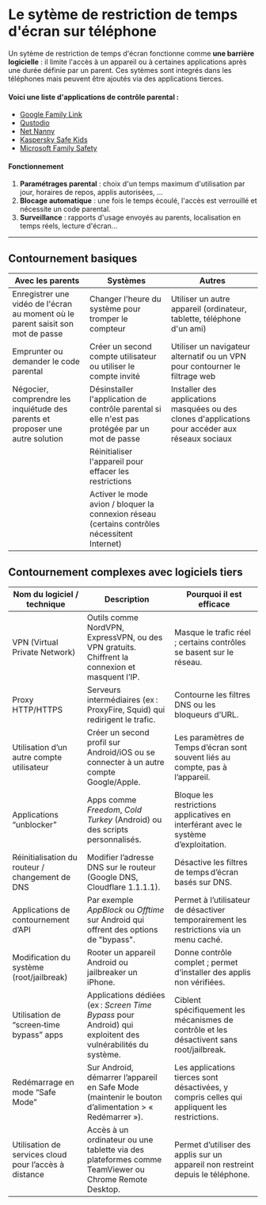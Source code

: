 # Le sytème de restriction de temps d'écran sur téléphone

Un sytème de restriction de temps d'écran fonctionne comme **une barrière logicielle** : il limite l'accès à un appareil ou à certaines applications après une durée définie par un parent. Ces sytèmes sont integrés dans les téléphones mais peuvent être ajoutés via des applications tierces.

#### Voici une liste d'applications de contrôle parental :


- [Google Family Link](https://families.google/familylink/)
- [Qustodio](https://www.qustodio.com)
- [Net Nanny](https://www.netnanny.com)
- [Kaspersky Safe Kids](https://www.kaspersky.fr/safe-kids)
- [Microsoft Family Safety](https://www.microsoft.com/fr-fr/microsoft-365/family-safety)

#### Fonctionnement

1. **Paramétrages parental** : choix d'un temps maximum d'utilisation par jour, horaires de repos, applis autorisées, ...
2. **Blocage automatique** : une fois le temps écoulé, l'accès est verrouillé et nécessite un code parental.
3. **Surveillance** : rapports d'usage envoyés au parents, localisation en temps réels, lecture d'écran...

---

## Contournement basiques

| Avec les parents | Systèmes | Autres |
|--|--|--|
| Enregistrer une vidéo de l'écran au moment où le parent saisit son mot de passe | Changer l'heure du système pour tromper le compteur | Utiliser un autre appareil (ordinateur, tablette, téléphone d'un ami) |
| Emprunter ou demander le code parental | Créer un second compte utilisateur ou utiliser le compte invité | Utiliser un navigateur alternatif ou un VPN pour contourner le filtrage web |
| Négocier, comprendre les inquiétude des parents et proposer une autre solution | Désinstaller l'application de contrôle parental si elle n'est pas protégée par un mot de passe | Installer des applications masquées ou des clones d'applications pour accéder aux réseaux sociaux |
|  | Réinitialiser l'appareil pour effacer les restrictions | |
|  | Activer le mode avion / bloquer la connexion réseau (certains contrôles nécessitent Internet) ||

## Contournement complexes avec logiciels tiers

| Nom du logiciel / technique          | Description                                                                                                 | Pourquoi il est efficace                                         |
|--------------------------------------|-------------------------------------------------------------------------------------------------------------|------------------------------------------------------------------|
| VPN (Virtual Private Network)        | Outils comme NordVPN, ExpressVPN, ou des VPN gratuits. Chiffrent la connexion et masquent l’IP.             | Masque le trafic réel ; certains contrôles se basent sur le réseau. |
| Proxy HTTP/HTTPS                     | Serveurs intermédiaires (ex : ProxyFire, Squid) qui redirigent le trafic.                                  | Contourne les filtres DNS ou les bloqueurs d’URL.                 |
| Utilisation d’un autre compte utilisateur | Créer un second profil sur Android/iOS ou se connecter à un autre compte Google/Apple.                      | Les paramètres de Temps d’écran sont souvent liés au compte, pas à l’appareil. |
| Applications “unblocker”             | Apps comme *Freedom*, *Cold Turkey* (Android) ou des scripts personnalisés.                               | Bloque les restrictions applicatives en interférant avec le système d’exploitation. |
| Réinitialisation du routeur / changement de DNS | Modifier l’adresse DNS sur le routeur (Google DNS, Cloudflare 1.1.1.1).                                 | Désactive les filtres de temps d’écran basés sur DNS.             |
| Applications de contournement d’API  | Par exemple *AppBlock* ou *Offtime* sur Android qui offrent des options de "bypass".                       | Permet à l’utilisateur de désactiver temporairement les restrictions via un menu caché. |
| Modification du système (root/jailbreak) | Rooter un appareil Android ou jailbreaker un iPhone.                                                        | Donne contrôle complet ; permet d’installer des applis non vérifiées. |
| Utilisation de “screen‑time bypass” apps | Applications dédiées (ex : *Screen Time Bypass* pour Android) qui exploitent des vulnérabilités du système. | Ciblent spécifiquement les mécanismes de contrôle et les désactivent sans root/jailbreak. |
| Redémarrage en mode “Safe Mode”      | Sur Android, démarrer l’appareil en Safe Mode (maintenir le bouton d’alimentation > « Redémarrer »).        | Les applications tierces sont désactivées, y compris celles qui appliquent les restrictions. |
| Utilisation de services cloud pour l’accès à distance | Accès à un ordinateur ou une tablette via des plateformes comme TeamViewer ou Chrome Remote Desktop. | Permet d’utiliser des applis sur un appareil non restreint depuis le téléphone. |



